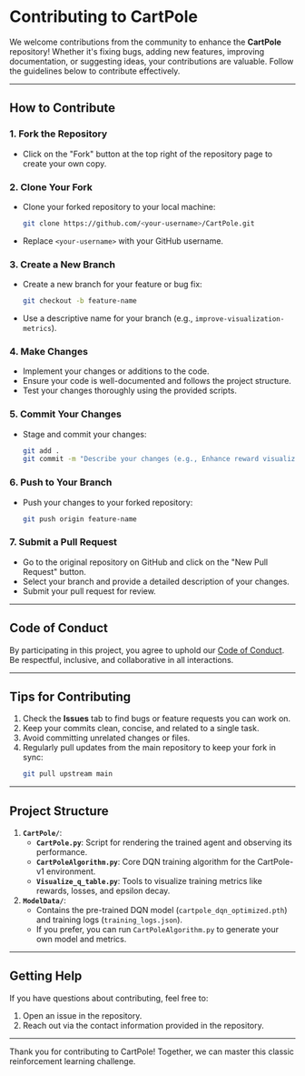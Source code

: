 
# Contributing to CartPole

We welcome contributions from the community to enhance the **CartPole** repository! Whether it's fixing bugs, adding new features, improving documentation, or suggesting ideas, your contributions are valuable. Follow the guidelines below to contribute effectively.

---

## **How to Contribute**

### **1. Fork the Repository**
- Click on the "Fork" button at the top right of the repository page to create your own copy.

### **2. Clone Your Fork**
- Clone your forked repository to your local machine:
  ```bash
  git clone https://github.com/<your-username>/CartPole.git
  ```
- Replace `<your-username>` with your GitHub username.

### **3. Create a New Branch**
- Create a new branch for your feature or bug fix:
  ```bash
  git checkout -b feature-name
  ```
- Use a descriptive name for your branch (e.g., `improve-visualization-metrics`).

### **4. Make Changes**
- Implement your changes or additions to the code.
- Ensure your code is well-documented and follows the project structure.
- Test your changes thoroughly using the provided scripts.

### **5. Commit Your Changes**
- Stage and commit your changes:
  ```bash
  git add .
  git commit -m "Describe your changes (e.g., Enhance reward visualization in training metrics)"
  ```

### **6. Push to Your Branch**
- Push your changes to your forked repository:
  ```bash
  git push origin feature-name
  ```

### **7. Submit a Pull Request**
- Go to the original repository on GitHub and click on the "New Pull Request" button.
- Select your branch and provide a detailed description of your changes.
- Submit your pull request for review.

---

## **Code of Conduct**
By participating in this project, you agree to uphold our [Code of Conduct](CODE_OF_CONDUCT.md). Be respectful, inclusive, and collaborative in all interactions.

---

## **Tips for Contributing**
1. Check the **Issues** tab to find bugs or feature requests you can work on.
2. Keep your commits clean, concise, and related to a single task.
3. Avoid committing unrelated changes or files.
4. Regularly pull updates from the main repository to keep your fork in sync:
   ```bash
   git pull upstream main
   ```

---

## **Project Structure**
1. **`CartPole/`**:  
   - **`CartPole.py`**: Script for rendering the trained agent and observing its performance.
   - **`CartPoleAlgorithm.py`**: Core DQN training algorithm for the CartPole-v1 environment.
   - **`Visualize_q_table.py`**: Tools to visualize training metrics like rewards, losses, and epsilon decay.
2. **`ModelData/`**:  
   - Contains the pre-trained DQN model (`cartpole_dqn_optimized.pth`) and training logs (`training_logs.json`).
   - If you prefer, you can run `CartPoleAlgorithm.py` to generate your own model and metrics.

---

## **Getting Help**
If you have questions about contributing, feel free to:
1. Open an issue in the repository.
2. Reach out via the contact information provided in the repository.

---

Thank you for contributing to CartPole! Together, we can master this classic reinforcement learning challenge.
